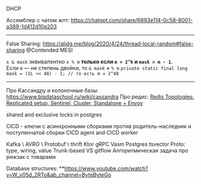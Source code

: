 DHCP


Ассемблер с чатом жпт:
https://chatgpt.com/share/6893e114-0c58-8001-a389-1d412d10e203

---
False Sharing:
https://alidg.me/blog/2020/4/24/thread-local-random#false-sharing
@Contended MESI

`x & mask` эквивалентно `x % m` **только если `m = 2^k` и `mask = m - 1`**.  
Если `m` — не степень двойки, то `& mask` ≠ `% m`
`private static final long mask = (1L << 48) - 1; // то есть m = 2^48`

---
Про Кассандру и колоночные базы:
https://www.bigdataschool.ru/wiki/cassandra
Про редис:
[Redis Topologies: Replicated setup, Sentinel, Cluster, Standalone + Envoy](https://blog.devgenius.io/redis-topologies-d9e16a7fa8e0)

shared and exclusive locks in postgres

CICD - ключи с асинхронными сборками против родитель-наследник и поступенчатой сборки
CICD agent and CICD worker

Kafka \ AVRO \ Protobuf \ thrift
Ktor
gRPC
Vasm
Postgres tsvector
Proto: type, wiring, value
Trunk-based VS gitflow
Алгоритмическая задача про рюкзак с товарами

Database structures:
**https://www.youtube.com/watch?v=W_v05d_2RTo&ab_channel=ByteByteGo

